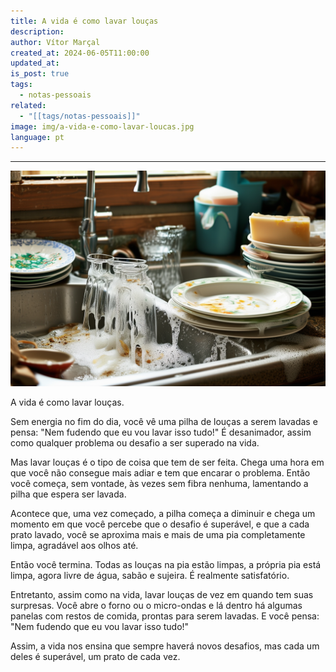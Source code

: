 ```yaml
---
title: A vida é como lavar louças
description: 
author: Vítor Marçal
created_at: 2024-06-05T11:00:00
updated_at: 
is_post: true
tags:
  - notas-pessoais
related:
  - "[[tags/notas-pessoais]]"
image: img/a-vida-e-como-lavar-loucas.jpg
language: pt
---
```

----

![a-vida-e-como-lavar-loucas](img/a-vida-e-como-lavar-loucas.jpg)

A vida é como lavar louças.

Sem energia no fim do dia, você vê uma pilha de louças a serem lavadas e pensa: "Nem fudendo que eu vou lavar isso tudo!" É desanimador, assim como qualquer problema ou desafio a ser superado na vida.

Mas lavar louças é o tipo de coisa que tem de ser feita. Chega uma hora em que você não consegue mais adiar e tem que encarar o problema. Então você começa, sem vontade, às vezes sem fibra nenhuma, lamentando a pilha que espera ser lavada.

Acontece que, uma vez começado, a pilha começa a diminuir e chega um momento em que você percebe que o desafio é superável, e que a cada prato lavado, você se aproxima mais e mais de uma pia completamente limpa, agradável aos olhos até.

Então você termina. Todas as louças na pia estão limpas, a própria pia está limpa, agora livre de água, sabão e sujeira. É realmente satisfatório.

Entretanto, assim como na vida, lavar louças de vez em quando tem suas surpresas. Você abre o forno ou o micro-ondas e lá dentro há algumas panelas com restos de comida, prontas para serem lavadas. E você pensa: "Nem fudendo que eu vou lavar isso tudo!"

Assim, a vida nos ensina que sempre haverá novos desafios, mas cada um deles é superável, um prato de cada vez.